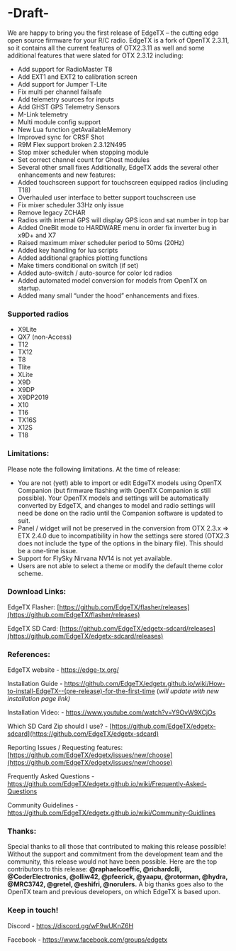 # -Draft-

We are happy to bring you the first release of EdgeTX – the cutting edge open source firmware for your R/C radio. EdgeTX is a fork of OpenTX 2.3.11, so it contains all the current features of OTX2.3.11 as well and some additional features that were slated for OTX 2.3.12 including:
* Add support for RadioMaster T8
* Add EXT1 and EXT2 to calibration screen
* Add support for Jumper T-Lite
* Fix multi per channel failsafe
* Add telemetry sources for inputs
* Add GHST GPS Telemetry Sensors
* M-Link telemetry
* Multi module config support
* New Lua function getAvailableMemory
* Improved sync for CRSF Shot
* R9M Flex support broken 2.3.12N495
* Stop mixer scheduler when stopping module
* Set correct channel count for Ghost modules
* Several other small fixes
Additionally, EdgeTX adds the several other enhancements and new features:
* Added touchscreen support for touchscreen equipped radios (including T18)
* Overhauled user interface to better support touchscreen use
* Fix mixer scheduler 33Hz only issue
* Remove legacy ZCHAR
* Radios with internal GPS will display GPS icon and sat number in top bar
* Added OneBit mode to HARDWARE menu in order fix inverter bug in x9D+ and X7
* Raised maximum mixer scheduler period to 50ms (20Hz)
* Added key handling for lua scripts
* Added additional graphics plotting functions
* Make timers conditional on switch (if set)
* Added auto-switch / auto-source for color lcd radios
* Added automated model conversion for models from OpenTX on startup.
* Added many small “under the hood” enhancements and fixes.

### Supported radios
* X9Lite
* QX7 (non-Access)
* T12
* TX12
* T8
* Tlite
* XLite
* X9D
* X9DP
* X9DP2019
* X10
* T16
* TX16S
* X12S
* T18

### Limitations:
Please note the following limitations. At the time of release:
* You are not (yet!) able to import or edit EdgeTX models using OpenTX Companion (but firmware flashing with OpenTX Companion is still possible). Your OpenTX models and settings will be automatically converted by EdgeTX, and changes to model and radio settings will need be done on the radio until the Companion software is updated to suit.
* Panel / widget will not be preserved in the conversion from OTX 2.3.x => ETX 2.4.0 due to incompatibility in how the settings sere stored (OTX2.3 does not include the type of the options in the binary file). This should be a one-time issue.
* Support for FlySky Nirvana NV14 is not yet available.
* Users are not able to select a theme or modify the default theme color scheme.

### Download Links:
EdgeTX Flasher: [https://github.com/EdgeTX/flasher/releases](https://github.com/EdgeTX/flasher/releases)

EdgeTX SD Card: [https://github.com/EdgeTX/edgetx-sdcard/releases](https://github.com/EdgeTX/edgetx-sdcard/releases)

### References:
EdgeTX website - https://edge-tx.org/

Installation Guide - https://github.com/EdgeTX/edgetx.github.io/wiki/How-to-install-EdgeTX--(pre-release)-for-the-first-time (_will update with new installation page link)_

Installation Video: - https://www.youtube.com/watch?v=Y9OvW9XCjOs

Which SD Card Zip should I use? - [https://github.com/EdgeTX/edgetx-sdcard](https://github.com/EdgeTX/edgetx-sdcard)

Reporting Issues / Requesting features: [https://github.com/EdgeTX/edgetx/issues/new/choose](https://github.com/EdgeTX/edgetx/issues/new/choose)

Frequently Asked Questions - https://github.com/EdgeTX/edgetx.github.io/wiki/Frequently-Asked-Questions

Community Guidelines - https://github.com/EdgeTX/edgetx.github.io/wiki/Community-Guidlines

### Thanks:
Special thanks to all those that contributed to making this release possible! Without the support and commitment from the development team and the community, this release would not have been possible.
Here are the top contributors to this release: **@raphaelcoeffic, @richardclli, @CoderElectronics, @olliw42, @pfeerick, @yaapu, @rotorman, @hydra, @MRC3742, @gretel, @eshifri, @norulers.**
A big thanks goes also to the OpenTX team and previous developers, on which EdgeTX is based upon.

### Keep in touch!
Discord - https://discord.gg/wF9wUKnZ6H

Facebook - https://www.facebook.com/groups/edgetx

